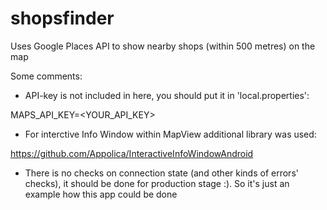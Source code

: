 # shopsfinder
Uses Google Places API to show nearby shops (within 500 metres) on the map

Some comments:
- API-key is not included in here, you should put it in 'local.properties':

MAPS_API_KEY=<YOUR_API_KEY>
- For interctive Info Window within MapView additional library was used:

https://github.com/Appolica/InteractiveInfoWindowAndroid

- There is no checks on connection state (and other kinds of errors' checks), it should be done for production stage :). So it's just an example how this app could be done
